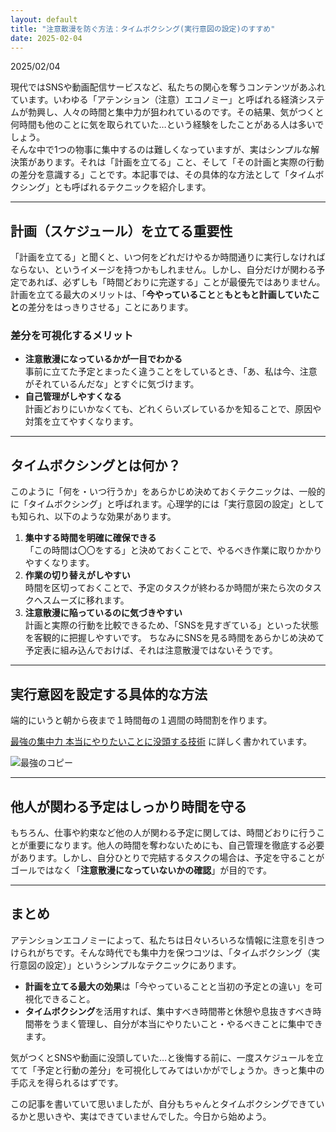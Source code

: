 ```yaml
---
layout: default
title: "注意散漫を防ぐ方法：タイムボクシング(実行意図の設定)のすすめ"
date: 2025-02-04
---
```


2025/02/04

現代ではSNSや動画配信サービスなど、私たちの関心を奪うコンテンツがあふれています。いわゆる「アテンション（注意）エコノミー」と呼ばれる経済システムが勃興し、人々の時間と集中力が狙われているのです。その結果、気がつくと何時間も他のことに気を取られていた…という経験をしたことがある人は多いでしょう。  
そんな中で1つの物事に集中するのは難しくなっていますが、実はシンプルな解決策があります。それは「計画を立てる」こと、そして「その計画と実際の行動の差分を意識する」ことです。本記事では、その具体的な方法として「タイムボクシング」とも呼ばれるテクニックを紹介します。

---

## 計画（スケジュール）を立てる重要性

「計画を立てる」と聞くと、いつ何をどれだけやるか時間通りに実行しなければならない、というイメージを持つかもしれません。しかし、自分だけが関わる予定であれば、必ずしも「時間どおりに完遂する」ことが最優先ではありません。計画を立てる最大のメリットは、「**今やっていること**と**もともと計画していたこと**の差分をはっきりさせる」ことにあります。

### 差分を可視化するメリット

- **注意散漫になっているかが一目でわかる**  
  事前に立てた予定とまったく違うことをしているとき、「あ、私は今、注意がそれているんだな」とすぐに気づけます。  
- **自己管理がしやすくなる**  
  計画どおりにいかなくても、どれくらいズレているかを知ることで、原因や対策を立てやすくなります。  

---

## タイムボクシングとは何か？

このように「何を・いつ行うか」をあらかじめ決めておくテクニックは、一般的に「タイムボクシング」と呼ばれます。心理学的には「実行意図の設定」としても知られ、以下のような効果があります。

1. **集中する時間を明確に確保できる**  
   「この時間は〇〇をする」と決めておくことで、やるべき作業に取りかかりやすくなります。
3. **作業の切り替えがしやすい**  
   時間を区切っておくことで、予定のタスクが終わるか時間が来たら次のタスクへスムーズに移れます。  
4. **注意散漫に陥っているのに気づきやすい**  
   計画と実際の行動を比較できるため、「SNSを見すぎている」といった状態を客観的に把握しやすいです。
   ちなみにSNSを見る時間をあらかじめ決めて予定表に組み込んでおけば、それは注意散漫ではないそうです。
   

---

## 実行意図を設定する具体的な方法

端的にいうと朝から夜まで１時間毎の１週間の時間割を作ります。

[最強の集中力 本当にやりたいことに没頭する技術](https://www.amazon.co.jp/dp/B08G4HPFG6)  に詳しく書かれています。

![最強のコピー](https://github.com/user-attachments/assets/624ff011-1b0d-492e-abcc-751803bb893c)



---

## 他人が関わる予定はしっかり時間を守る

もちろん、仕事や約束など他の人が関わる予定に関しては、時間どおりに行うことが重要になります。他人の時間を奪わないためにも、自己管理を徹底する必要があります。しかし、自分ひとりで完結するタスクの場合は、予定を守ることがゴールではなく「**注意散漫になっていないかの確認**」が目的です。

---

## まとめ

アテンションエコノミーによって、私たちは日々いろいろな情報に注意を引きつけられがちです。そんな時代でも集中力を保つコツは、「タイムボクシング（実行意図の設定）」というシンプルなテクニックにあります。  
- **計画を立てる最大の効果**は「今やっていることと当初の予定との違い」を可視化できること。  
- **タイムボクシング**を活用すれば、集中すべき時間帯と休憩や息抜きすべき時間帯をうまく管理し、自分が本当にやりたいこと・やるべきことに集中できます。  

気がつくとSNSや動画に没頭していた…と後悔する前に、一度スケジュールを立てて「予定と行動の差分」を可視化してみてはいかがでしょうか。きっと集中の手応えを得られるはずです。

この記事を書いていて思いましたが、自分もちゃんとタイムボクシングできているかと思いきや、実はできていませんでした。今日から始めよう。
